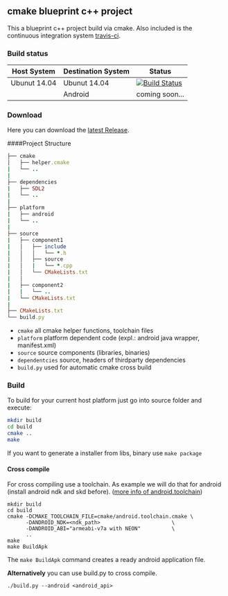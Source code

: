 ## cmake blueprint c++ project
This a blueprint c++ project build via cmake. Also included is the continuous integration system [travis-ci](https://travis-ci.org).

### Build status

|Host System | Destination System | Status
|------------|--------------------|-------
|Ubunut 14.04|Ubunut 14.04        | [![Build Status](https://travis-ci.com/JeyRunner/cmake_cpp.svg?token=YoXU2cs1ytyW8AsxssK4&branch=master)](https://travis-ci.com/JeyRunner/cmake_cpp)
|            |Android             | coming soon...

### Download
Here you can download the [latest Release](https://www.github.com/JeyRunner/cmake_cpp/releases/latest).

####Project Structure
``` ruby
├── cmake
│   ├── helper.cmake
|   └── ..
|
├── dependencies
|   ├── SDL2
|   └── ..
|
├── platform
|   ├── android
|   └── ..
|
├── source
|   ├── component1
|   │   ├── include
|   │   │   └── *.h
|   │   ├── source
|   │   |   └── *.cpp
|   │   └── CMakeLists.txt 
|   │
|   ├── component2
|   |   └── ..
|   └── CMakeLists.txt
|
├── CMakeLists.txt
└── build.py

```
* ```cmake``` all cmake helper functions, toolchain files
* ```platform``` platform dependent code (expl.: android java wrapper, manifest.xml)
* ```source``` source components (libraries, binaries)
* ```dependentcies``` source, headers of thirdparty dependencies  
* ```build.py``` used for automatic cmake cross build


### Build
To build for your current host platform just go into source folder and execute:
``` bash
mkdir build
cd build
cmake ..
make
```
If you want to generate a installer from libs, binary use ```make package```
#### Cross compile 
For cross compiling use a toolchain. As example we will do that for android (install android ndk and skd before).
 ([more info of android.toolchain](https://github.com/taka-no-me/android-cmake))
```
mkdir build
cd build
cmake -DCMAKE_TOOLCHAIN_FILE=cmake/android.toolchain.cmake \
      -DANDROID_NDK=<ndk_path>                       \
      -DANDROID_ABI="armeabi-v7a with NEON"          \
      ..
make
make BuildApk
```
The ```make BuildApk``` command creates a ready android application file.

**Alternatively** you can use build.py to cross compile.
```
./build.py --android <android_api>
``` 
